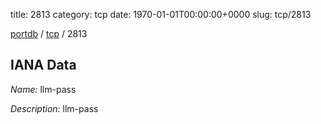 title: 2813
category: tcp
date: 1970-01-01T00:00:00+0000
slug: tcp/2813

[portdb](/) / [tcp](/category/tcp.html) / 2813


## IANA Data

_Name:_ llm-pass

_Description:_ llm-pass

